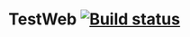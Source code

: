 # TestWeb  [![Build status](https://ci.appveyor.com/api/projects/status/qkuj7fsvwargf8ho/branch/main?svg=true)](https://ci.appveyor.com/project/ElenaBairamova/testweb/branch/main)
